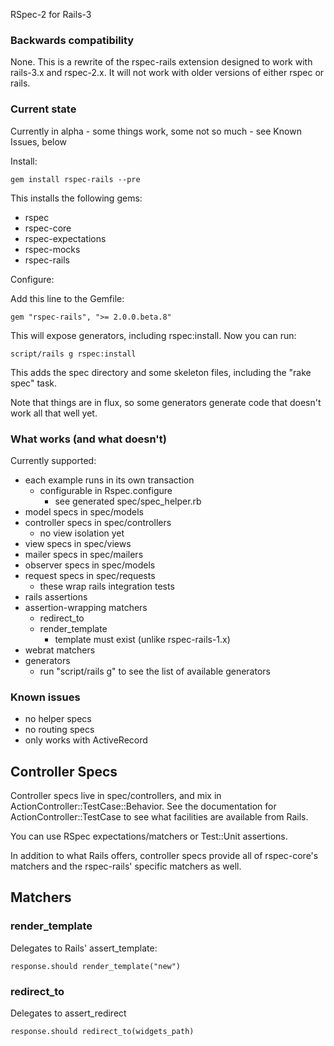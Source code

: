 RSpec-2 for Rails-3

### Backwards compatibility

None. This is a rewrite of the rspec-rails extension designed to work
with rails-3.x and rspec-2.x. It will not work with older versions of
either rspec or rails.

### Current state

Currently in alpha - some things work, some not so much - see Known Issues,
below

Install:

    gem install rspec-rails --pre

This installs the following gems:

* rspec
* rspec-core
* rspec-expectations
* rspec-mocks
* rspec-rails

Configure:

Add this line to the Gemfile:

    gem "rspec-rails", ">= 2.0.0.beta.8"

This will expose generators, including rspec:install. Now you can run: 

    script/rails g rspec:install

This adds the spec directory and some skeleton files, including
the "rake spec" task.

Note that things are in flux, so some generators generate code that
doesn't work all that well yet.

### What works (and what doesn't)

Currently supported:

* each example runs in its own transaction
  * configurable in Rspec.configure
    * see generated spec/spec_helper.rb
* model specs in spec/models
* controller specs in spec/controllers
  * no view isolation yet
* view specs in spec/views
* mailer specs in spec/mailers
* observer specs in spec/models
* request specs in spec/requests
  * these wrap rails integration tests
* rails assertions
* assertion-wrapping matchers
  * redirect_to
  * render_template
    * template must exist (unlike rspec-rails-1.x)
* webrat matchers
* generators
  * run "script/rails g" to see the list of available generators

### Known issues

* no helper specs
* no routing specs
* only works with ActiveRecord

## Controller Specs

Controller specs live in spec/controllers, and mix in
ActionController::TestCase::Behavior. See the documentation
for ActionController::TestCase to see what facilities are
available from Rails.

You can use RSpec expectations/matchers or Test::Unit assertions.

In addition to what Rails offers, controller specs provide all
of rspec-core's matchers and the rspec-rails' specific matchers
as well.

## Matchers

### render_template
Delegates to Rails' assert_template:

    response.should render_template("new")

### redirect_to
Delegates to assert_redirect

    response.should redirect_to(widgets_path)

